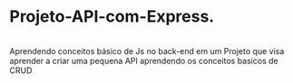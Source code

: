 # Projeto-API-com-Express.<br />
<br />
Aprendendo conceitos básico de Js no back-end em um Projeto que visa aprender a criar uma pequena API aprendendo os conceitos basicos de CRUD
